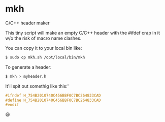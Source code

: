 # mkh
C/C++ header maker

This tiny script will make an empty C/C++ header with the #ifdef crap in it w/o the risk of macro name clashes.

You can copy it to your local bin like:
```sh
$ sudo cp mkh.sh /opt/local/bin/mkh
```

To generate a header:

```sh
$ mkh > myheader.h
```

It'll spit out somethig like this:'

```cpp
#ifndef H_754B2010740C456BBF0C7BC264833CAD
#define H_754B2010740C456BBF0C7BC264833CAD
#endif
```
:smiley:
